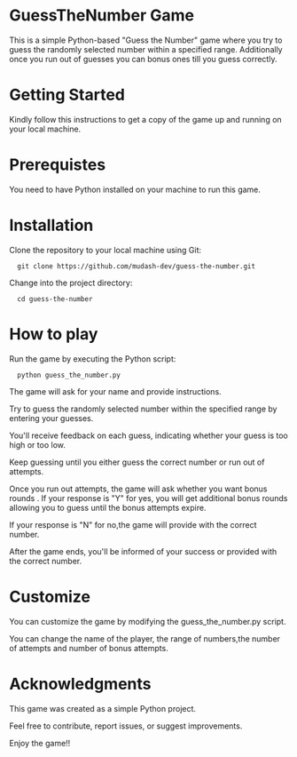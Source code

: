 # GuessTheNumber Game
This is a simple Python-based "Guess the Number" game where you try to guess the randomly selected number within a specified range. 
Additionally once you run out of guesses you can bonus ones till you guess correctly.

# Getting Started
Kindly follow this instructions to get a copy of the game up and running on your local machine.

# Prerequistes
You need to have Python installed on your machine to run this game.

# Installation
Clone the repository to your local machine using Git:

      git clone https://github.com/mudash-dev/guess-the-number.git

Change into the project directory:

      cd guess-the-number
      

# How to play
Run the game by executing the Python script: 

      python guess_the_number.py

The game will ask for your name and provide instructions.

Try to guess the randomly selected number within the specified range by entering your guesses.

You'll receive feedback on each guess, indicating whether your guess is too high or too low.

Keep guessing until you either guess the correct number or run out of attempts.

Once you run out attempts, the game will ask whether you want bonus rounds .
If your response is "Y" for yes, you will get additional bonus rounds allowing you to 
guess until the bonus attempts expire.

If your response is "N" for no,the game will provide with the correct number. 

After the game ends, you'll be informed of your success or provided with the correct number.

# Customize
You can customize the game by modifying the guess_the_number.py script.

You can change the name of the player, the range of numbers,the number of attempts and number of bonus attempts.

# Acknowledgments
This game was created as a simple Python project.
 
Feel free to contribute, report issues, or suggest improvements.

Enjoy the game!!
